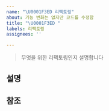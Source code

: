 ```yaml
---
name: "\U0001F3ED 리팩토링"
about: 기능 변화는 없지만 코드를 수정함
title: "\U0001F3ED "
labels: 리팩토링
assignees: ''

---
```


> 무엇을 위한 리팩토링인지 설명합니다

## 설명

## 참조
